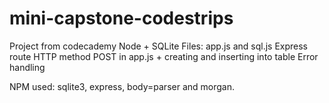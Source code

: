 # mini-capstone-codestrips
 Project from codecademy
 Node + SQLite
 Files: app.js and sql.js
 Express route HTTP method POST in app.js + creating and inserting into table
 Error handling
 
 NPM used: sqlite3, express, body=parser and morgan.
